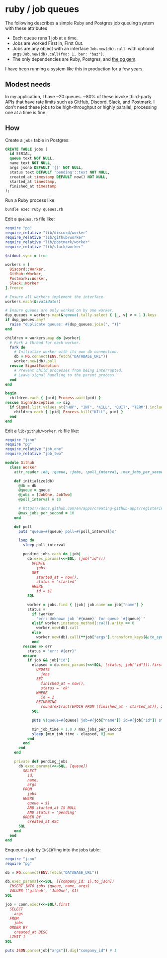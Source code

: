 # ruby / job queues

The following describes a simple Ruby and Postgres job queuing system
with these attributes

- Each queue runs 1 job at a time.
- Jobs are worked First In, First Out.
- Jobs are any object with an interface `Job.new(db).call`.
  with optional args `Job.new(db).call(foo: 1, bar: "baz")`.
- The only dependencies are Ruby, Postgres, and
  [the pg gem](https://github.com/ged/ruby-pg).

I have been running a system like this in production for a few years.

## Modest needs

In my application, I have ~20 queues.
~80% of these invoke third-party APIs that have rate limits
such as GitHub, Discord, Slack, and Postmark.
I don't need these jobs to be high-throughput or highly parallel;
processing one at a time is fine.

## How

Create a `jobs` table in Postgres:

```sql
CREATE TABLE jobs (
  id SERIAL,
  queue text NOT NULL,
  name text NOT NULL,
  args jsonb DEFAULT '{}' NOT NULL,
  status text DEFAULT 'pending'::text NOT NULL,
  created_at timestamp DEFAULT now() NOT NULL,
  started_at timestamp,
  finished_at timestamp
);
```

Run a Ruby process like:

```bash
bundle exec ruby queues.rb
```

Edit a `queues.rb` file like:

```ruby
require "pg"
require_relative "lib/discord/worker"
require_relative "lib/github/worker"
require_relative "lib/postmark/worker"
require_relative "lib/slack/worker"

$stdout.sync = true

workers = [
  Discord::Worker,
  Github::Worker,
  Postmark::Worker,
  Slack::Worker
].freeze

# Ensure all workers implement the interface.
workers.each(&:validate!)

# Ensure queues are only worked on by one worker.
dup_queues = workers.map(&:queue).tally.select { |_, v| v > 1 }.keys
if dup_queues.any?
  raise "duplicate queues: #{dup_queues.join(", ")}"
end

children = workers.map do |worker|
  # Fork a thread for each worker.
  fork do
    # Initialize worker with its own db connection.
    db = PG.connect(ENV.fetch("DATABASE_URL"))
    worker.new(db).poll
  rescue SignalException
    # Prevent child processes from being interrupted.
    # Leave signal handling to the parent process.
  end
end

begin
  children.each { |pid| Process.wait(pid) }
rescue SignalException => sig
  if Signal.list.values_at("HUP", "INT", "KILL", "QUIT", "TERM").include?(sig.signo)
    children.each { |pid| Process.kill("KILL", pid) }
  end
end
```

Edit a `lib/github/worker.rb` file like:

```ruby
require "json"
require "pg"
require_relative "job_one"
require_relative "job_two"

module Github
  class Worker
    attr_reader :db, :queue, :jobs, :poll_interval, :max_jobs_per_second

    def initialize(db)
      @db = db
      @queue = queue
      @jobs = [JobOne, JobTwo]
      @poll_interval = 10

      # https://docs.github.com/en/apps/creating-github-apps/registering-a-github-app/rate-limits-for-github-apps
      @max_jobs_per_second = 10
    end

    def poll
      puts "queue=#{queue} poll=#{poll_interval}s"

      loop do
        sleep poll_interval

        pending_jobs.each do |job|
          db.exec_params(<<~SQL, [job["id"]])
            UPDATE
              jobs
            SET
              started_at = now(),
              status = 'started'
            WHERE
              id = $1
          SQL

          worker = jobs.find { |job| job.name == job["name"] }
          status =
            if !worker
              "err: Unknown job `#{name}` for queue `#{queue}`"
            elsif worker.instance_method(:call).arity == 0
              worker.new(db).call
            else
              worker.new(db).call(**job["args"].transform_keys(&:to_sym))
            end
        rescue => err
          status = "err: #{err}"
        ensure
          if job && job["id"]
            elapsed = db.exec_params(<<~SQL, [status, job["id"]]).first["elapsed"]
              UPDATE
                jobs
              SET
                finished_at = now(),
                status = 'ok'
              WHERE
                id = 1
              RETURNING
                round(extract(EPOCH FROM (finished_at - started_at)), 2) AS elapsed
            SQL

            puts %(queue=#{queue} job=#{job["name"]} id=#{job["id"]} status="#{status}" duration=#{elapsed}s)

            min_job_time = 1.0 / max_jobs_per_second
            sleep [min_job_time - elapsed, 0].max
          end
        end
      end
    end

    private def pending_jobs
      db.exec_params(<<~SQL, [queue])
        SELECT
          id,
          name,
          args
        FROM
          jobs
        WHERE
          queue = $1
          AND started_at IS NULL
          AND status = 'pending'
        ORDER BY
          created_at ASC
      SQL
    end
  end
end
```

Enqueue a job by `INSERT`ing into the jobs table:

```ruby
require "json"
require "pg"

db = PG.connect(ENV.fetch("DATABASE_URL"))

db.exec_params(<<~SQL, [{company_id: 1}.to_json])
  INSERT INTO jobs (queue, name, args)
  VALUES ('github', 'JobOne', $1)
SQL

job = conn.exec(<<~SQL).first
  SELECT
    args
  FROM
    jobs
  ORDER BY
    created_at DESC
  LIMIT 1
SQL

puts JSON.parse(job["args"]).dig("company_id") # 1
```
